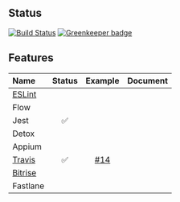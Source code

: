 ## Status

[![Build Status](https://travis-ci.org/blcsntb/react-native-sample.svg)](https://travis-ci.org/blcsntb/react-native-sample) [![Greenkeeper badge](https://badges.greenkeeper.io/blcsntb/react-native-sample.svg)](https://greenkeeper.io/)

## Features

| Name | Status | Example | Document |
| :-- | :-: | :-: | :-:|
| [ESLint](https://github.com/eslint/eslint) | | | |
| Flow | | | |
| Jest | ✅ | | |
| Detox | | | |
| Appium | | | |
| [Travis](https://travis-ci.org) | ✅ | [#14](../../pull/14/files) | |
| [Bitrise](https://www.bitrise.io) | | | |
| Fastlane | | | |
